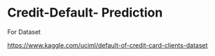 # Credit-Default- Prediction


For Dataset



https://www.kaggle.com/uciml/default-of-credit-card-clients-dataset
